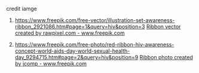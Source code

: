 credit iamge 
1. https://www.freepik.com/free-vector/illustration-set-awareness-ribbon_2921086.htm#page=1&query=hiv&position=3
<a href='https://www.freepik.com/vectors/ribbon'>Ribbon vector created by rawpixel.com - www.freepik.com</a>

2. https://www.freepik.com/free-photo/red-ribbon-hiv-awareness-concept-world-aids-day-world-sexual-health-day_9294715.htm#page=2&query=hiv&position=9
<a href='https://www.freepik.com/photos/ribbon'>Ribbon photo created by jcomp - www.freepik.com</a>